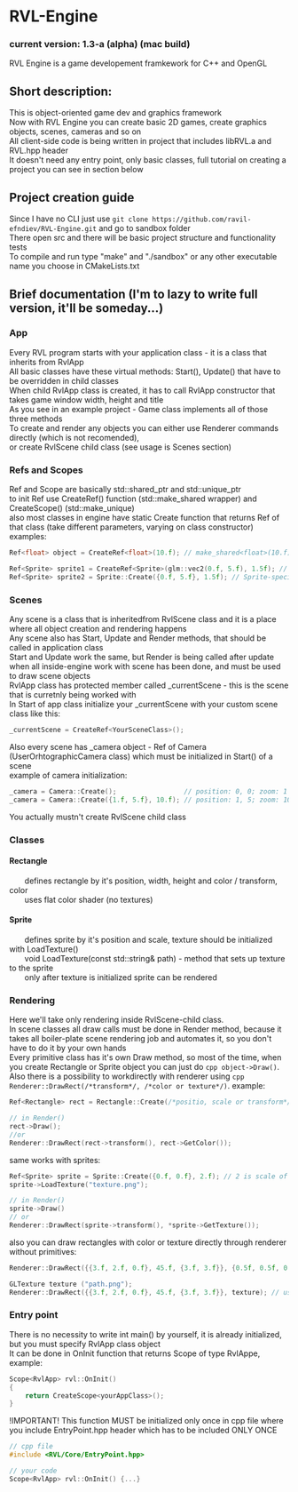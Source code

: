 # RVL-Engine

### current version: 1.3-a (alpha) (mac build)

RVL Engine is a game developement framkework for C++ and OpenGL

## Short description:
This is object-oriented game dev and graphics framework <br>
Now with RVL Engine you can create basic 2D games, create graphics objects, scenes, cameras and so on <br>
All client-side code is being written in project that includes libRVL.a and RVL.hpp header <br>
It doesn't need any entry point, only basic classes, full tutorial on creating a project you can see in section below

## Project creation guide
Since I have no CLI just use ```git clone https://github.com/ravil-efndiev/RVL-Engine.git``` and go to sandbox folder <br>
There open src and there will be basic project structure and functionality tests <br>
To compile and run type "make" and "./sandbox" or any other executable name you choose in CMakeLists.txt


## Brief documentation (I'm to lazy to write full version, it'll be someday...)
### App
Every RVL program starts with your application class - it is a class that inherits from RvlApp <br>
All basic classes have these virtual methods: Start(), Update() that have to be overridden in child classes <br>
When child RvlApp class is created, it has to call RvlApp constructor that takes game window width, height and title <br>
As you see in an example project - Game class implements all of those three methods <br>
To create and render any objects you can either use Renderer commands directly (which is not recomended), <br>
or create RvlScene child class (see usage is Scenes section)

### Refs and Scopes
Ref and Scope are basically std::shared_ptr and std::unique_ptr <br>
to init Ref use CreateRef<T>() function (std::make_shared wrapper) and CreateScope<T>() (std::make_unique) <br>
also most classes in engine have static Create function that returns Ref of that class (take different parameters, varying on class constructor) <br>
examples:
```cpp
Ref<float> object = CreateRef<float>(10.f); // make_shared<float>(10.f)

Ref<Sprite> sprite1 = CreateRef<Sprite>(glm::vec2(0.f, 5.f), 1.5f); // general sprite initialization
Ref<Sprite> sprite2 = Sprite::Create({0.f, 5.f}, 1.5f); // Sprite-specific initialization
```

### Scenes
Any scene is a class that is inheritedfrom RvlScene class and it is a place where all object creation and rendering happens <br>
Any scene also has Start, Update and Render methods, that should be called in application class <br>
Start and Update work the same, but Render is being called after update when all inside-engine work with scene has been done, and must be used to draw scene objects<br>
RvlApp class has protected member called _currentScene - this is the scene that is curretnly being worked with <br>
In Start of app class initialize your _currentScene with your custom scene class like this:
```cpp
_currentScene = CreateRef<YourSceneClass>();
```
Also every scene has _camera object - Ref of Camera (UserOrhtographicCamera class) which must be initialized in Start() of a scene <br>
example of camera initialization:
```cpp
_camera = Camera::Create();                 // position: 0, 0; zoom: 1
_camera = Camera::Create({1.f, 5.f}, 10.f); // position: 1, 5; zoom: 10
```

You actually mustn't create RvlScene child class

### Classes
#### Rectangle
&nbsp;&nbsp;&nbsp;&nbsp;&nbsp;&nbsp; defines rectangle by it's position, width, height and color / transform, color <br>
&nbsp;&nbsp;&nbsp;&nbsp;&nbsp;&nbsp; uses flat color shader (no textures) <br>
#### Sprite
&nbsp;&nbsp;&nbsp;&nbsp;&nbsp;&nbsp; defines sprite by it's position and scale, texture should be initialized with LoadTexture() <br>
&nbsp;&nbsp;&nbsp;&nbsp;&nbsp;&nbsp; void LoadTexture(const std::string& path) - method that sets up texture to the sprite <br>
&nbsp;&nbsp;&nbsp;&nbsp;&nbsp;&nbsp; only after texture is initialized sprite can be rendered

### Rendering
Here we'll take only rendering inside RvlScene-child class. <br>
In scene classes all draw calls must be done in Render method, because it takes all boiler-plate scene rendering job and automates it, so you don't have to do it by your own hands <br>
Every primitive class has it's own Draw method, so most of the time, when you create Rectangle or Sprite object you can just do ```cpp object->Draw()```. <br>
Also there is a possibility to workdirectly with renderer using ```cpp Renderer::DrawRect(/*transform*/, /*color or texture*/)```.
example: 
```cpp
Ref<Rectangle> rect = Rectangle::Create(/*positio, scale or transform*/, /*color*/);

// in Render()
rect->Draw();
//or
Renderer::DrawRect(rect->transform(), rect->GetColor());
```

same works with sprites:

```cpp
Ref<Sprite> sprite = Sprite::Create({0.f, 0.f}, 2.f); // 2 is scale of a texture
sprite->LoadTexture("texture.png");

// in Render()
sprite->Draw()
// or
Renderer::DrawRect(sprite->transform(), *sprite->GetTexture());
```

also you can draw rectangles with color or texture directly through renderer without primitives:

```cpp
Renderer::DrawRect({{3.f, 2.f, 0.f}, 45.f, {3.f, 3.f}}, {0.5f, 0.5f, 0.5f}); // color

GLTexture texture ("path.png");
Renderer::DrawRect({{3.f, 2.f, 0.f}, 45.f, {3.f, 3.f}}, texture); // using texture
```

### Entry point
There is no necessity to write int main() by yourself, it is already initialized, but you must specify RvlApp class object <br>
It can be done in OnInit function that returns Scope of type RvlAppe, example:
```cpp
Scope<RvlApp> rvl::OnInit()
{
    return CreateScope<yourAppClass>();
}
```
!IMPORTANT! This function MUST be initialized only once in cpp file where you include EntryPoint.hpp header which has to be included ONLY ONCE
```cpp
// cpp file
#include <RVL/Core/EntryPoint.hpp>

// your code
Scope<RvlApp> rvl::OnInit() {...}
```
